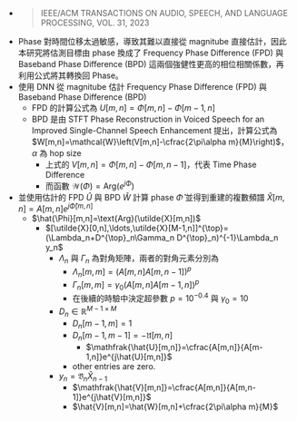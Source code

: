 - > IEEE/ACM TRANSACTIONS ON AUDIO, SPEECH, AND LANGUAGE PROCESSING, VOL. 31, 2023
- Phase 對時間位移太過敏感，導致其難以直接從 magnitube 直接估計，因此本研究將估測目標由 phase 換成了 Frequency Phase Difference (FPD) 與 Baseband Phase Difference (BPD) 這兩個強健性更高的相位相關係數，再利用公式將其轉換回 Phase。
- 使用 DNN 從 magnitube 估計 Frequency Phase Difference (FPD) 與 Baseband Phase Difference (BPD)
	- FPD 的計算公式為 $U[m,n]=\Phi[m,n]-\Phi[m-1,n]$
	- BPD 是由 STFT Phase Reconstruction in Voiced Speech for an Improved Single-Channel Speech Enhancement 提出，計算公式為 $W[m,n]=\mathcal{W}\left(V[m,n]-\cfrac{2\pi\alpha m}{M}\right)$，$\alpha$ 為 hop size
		- 上式的 $V[m,n]=\Phi[m,n]-\Phi[m,n-1]$，代表 Time Phase Difference
		- 而函數 $\mathcal{W}(\Phi)=\text{Arg}(e^{j\Phi})$
- 並使用估計的 FPD $\hat{U}$ 與 BPD $\hat{W}$ 計算 phase $\hat{\Phi}$ 並得到重建的複數頻譜 $\hat{X}[m,n]=A[m,n]e^{j\hat{\Phi}[m,n]}$
	- $\hat{\Phi}[m,n]=\text{Arg}(\utilde{X}[m,n])$
		- $[\utilde{X}[0,n],\ldots,\utilde{X}[M-1,n]]^{\top}=(\Lambda_n+D^{\top}_n\Gamma_n D^{\top}_n)^{-1}\Lambda_n y_n$
			- $\Lambda_n$ 與 $\Gamma_n$ 為對角矩陣，兩者的對角元素分別為
				- $\Lambda_n[m,m]=(A[m,n]A[m,n-1])^p$
				- $\Gamma_n[m,m]=\gamma_0 (A[m,n]A[m-1,n])^p$
				- 在後續的時驗中決定超參數 $p=10^{-0.4}$ 與 $\gamma_0=10$
			- $D_n \in \mathbb{R}^{M-1\times M}$
				- $D_n[m-1,m]=1$
				- $D_n[m-1,m-1]=-\mathfrak{\hat{U}}[m,n]$
					- $\mathfrak{\hat{U}[m,n]}=\cfrac{A[m,n]}{A[m-1,n]}e^{j\hat{U}[m,n]}$
				- other entries are zero.
			- $y_n=\mathfrak{\hat{V}}_n\hat{X}_{n-1}$
				- $\mathfrak{\hat{V}[m,n]}=\cfrac{A[m,n]}{A[m,n-1]}e^{j\hat{V}[m,n]}$
				- $\hat{V}[m,n]=\hat{W}[m,n]+\cfrac{2\pi\alpha m}{M}$